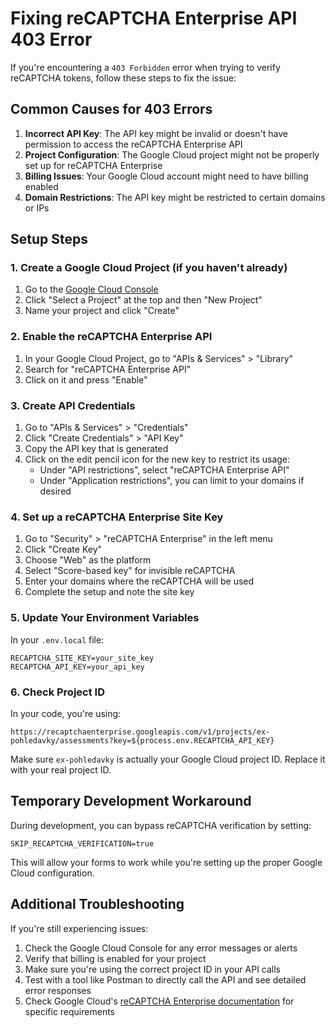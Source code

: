 # Fixing reCAPTCHA Enterprise API 403 Error

If you're encountering a `403 Forbidden` error when trying to verify reCAPTCHA tokens, follow these steps to fix the issue:

## Common Causes for 403 Errors

1. **Incorrect API Key**: The API key might be invalid or doesn't have permission to access the reCAPTCHA Enterprise API
2. **Project Configuration**: The Google Cloud project might not be properly set up for reCAPTCHA Enterprise
3. **Billing Issues**: Your Google Cloud account might need to have billing enabled
4. **Domain Restrictions**: The API key might be restricted to certain domains or IPs

## Setup Steps

### 1. Create a Google Cloud Project (if you haven't already)

1. Go to the [Google Cloud Console](https://console.cloud.google.com/)
2. Click "Select a Project" at the top and then "New Project"
3. Name your project and click "Create"

### 2. Enable the reCAPTCHA Enterprise API

1. In your Google Cloud Project, go to "APIs & Services" > "Library"
2. Search for "reCAPTCHA Enterprise API"
3. Click on it and press "Enable"

### 3. Create API Credentials

1. Go to "APIs & Services" > "Credentials"
2. Click "Create Credentials" > "API Key"
3. Copy the API key that is generated
4. Click on the edit pencil icon for the new key to restrict its usage:
   - Under "API restrictions", select "reCAPTCHA Enterprise API"
   - Under "Application restrictions", you can limit to your domains if desired

### 4. Set up a reCAPTCHA Enterprise Site Key

1. Go to "Security" > "reCAPTCHA Enterprise" in the left menu
2. Click "Create Key"
3. Choose "Web" as the platform
4. Select "Score-based key" for invisible reCAPTCHA
5. Enter your domains where the reCAPTCHA will be used
6. Complete the setup and note the site key

### 5. Update Your Environment Variables

In your `.env.local` file:

```
RECAPTCHA_SITE_KEY=your_site_key
RECAPTCHA_API_KEY=your_api_key
```

### 6. Check Project ID

In your code, you're using:
```
https://recaptchaenterprise.googleapis.com/v1/projects/ex-pohledavky/assessments?key=${process.env.RECAPTCHA_API_KEY}
```

Make sure `ex-pohledavky` is actually your Google Cloud project ID. Replace it with your real project ID.

## Temporary Development Workaround

During development, you can bypass reCAPTCHA verification by setting:

```
SKIP_RECAPTCHA_VERIFICATION=true
```

This will allow your forms to work while you're setting up the proper Google Cloud configuration.

## Additional Troubleshooting

If you're still experiencing issues:

1. Check the Google Cloud Console for any error messages or alerts
2. Verify that billing is enabled for your project
3. Make sure you're using the correct project ID in your API calls
4. Test with a tool like Postman to directly call the API and see detailed error responses
5. Check Google Cloud's [reCAPTCHA Enterprise documentation](https://cloud.google.com/recaptcha-enterprise/docs) for specific requirements 
